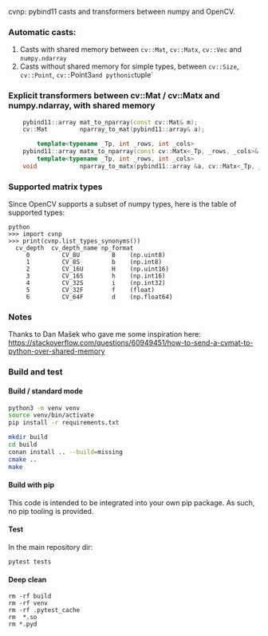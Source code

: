 cvnp: pybind11 casts and transformers between numpy and OpenCV.


### Automatic casts:

1. Casts with shared memory between `cv::Mat`, `cv::Matx`, `cv::Vec` and `numpy.ndarray`
2. Casts without shared memory for simple types, between `cv::Size`, `cv::Point`, `cv::`Point3` and pythonic `tuple`


### Explicit transformers between cv::Mat / cv::Matx and numpy.ndarray, with shared memory

````cpp
    pybind11::array mat_to_nparray(const cv::Mat& m);
    cv::Mat         nparray_to_mat(pybind11::array& a);

        template<typename _Tp, int _rows, int _cols>
    pybind11::array matx_to_nparray(const cv::Matx<_Tp, _rows, _cols>& m);
        template<typename _Tp, int _rows, int _cols>
    void            nparray_to_matx(pybind11::array &a, cv::Matx<_Tp, _rows, _cols>& out_matrix);
````

### Supported matrix types

Since OpenCV supports a subset of numpy types, here is the table of supported types:

````
python
>>> import cvnp
>>> print(cvnp.list_types_synonyms())
  cv_depth  cv_depth_name np_format  
     0         CV_8U         B    (np.uint8) 
     1         CV_8S         b    (np.int8)
     2         CV_16U        H    (np.uint16)
     3         CV_16S        h    (np.int16)
     4         CV_32S        i    (np.int32)
     5         CV_32F        f    (float)
     6         CV_64F        d    (np.float64)
````

### Notes

Thanks to Dan Mašek who gave me some inspiration here:
https://stackoverflow.com/questions/60949451/how-to-send-a-cvmat-to-python-over-shared-memory


### Build and test

#### Build / standard mode
````bash
python3 -m venv venv
source venv/bin/activate
pip install -r requirements.txt

mkdir build
cd build
conan install .. --build=missing
cmake ..
make
````

#### Build with pip

This code is intended to be integrated into your own pip package. 
As such, no pip tooling is provided.


#### Test

In the main repository dir:

````
pytest tests
````

#### Deep clean

````
rm -rf build
rm -rf venv
rm -rf .pytest_cache
rm  *.so 
rm *.pyd
````